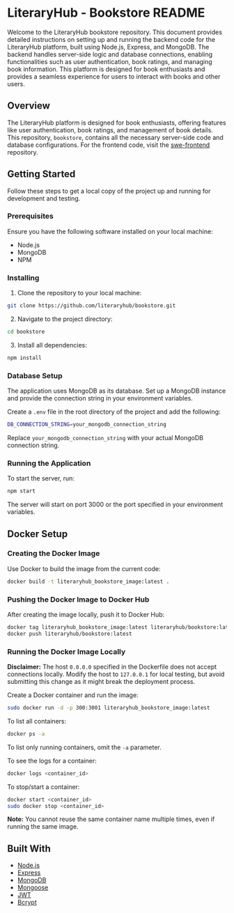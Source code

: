 # LiteraryHub - Bookstore README

Welcome to the LiteraryHub bookstore repository. This document provides detailed instructions on setting up and running the backend code for the LiteraryHub platform, built using Node.js, Express, and MongoDB. The backend handles server-side logic and database connections, enabling functionalities such as user authentication, book ratings, and managing book information. This platform is designed for book enthusiasts and provides a seamless experience for users to interact with books and other users. 

## Overview

The LiteraryHub platform is designed for book enthusiasts, offering features like user authentication, book ratings, and management of book details. This repository, `bookstore`, contains all the necessary server-side code and database configurations. For the frontend code, visit the [swe-frontend](https://github.com/LiteraryHub/swe-frontend) repository.

## Getting Started

Follow these steps to get a local copy of the project up and running for development and testing.

### Prerequisites

Ensure you have the following software installed on your local machine:

- Node.js
- MongoDB
- NPM

### Installing

1. Clone the repository to your local machine:

```sh
git clone https://github.com/literaryhub/bookstore.git
```

2. Navigate to the project directory:

```sh
cd bookstore
```

3. Install all dependencies:

```sh
npm install
```

### Database Setup

The application uses MongoDB as its database. Set up a MongoDB instance and provide the connection string in your environment variables.

Create a `.env` file in the root directory of the project and add the following:

```sh
DB_CONNECTION_STRING=your_mongodb_connection_string
```

Replace `your_mongodb_connection_string` with your actual MongoDB connection string.

### Running the Application

To start the server, run:

```sh
npm start
```

The server will start on port 3000 or the port specified in your environment variables.

## Docker Setup

### Creating the Docker Image

Use Docker to build the image from the current code:

```sh
docker build -t literaryhub_bookstore_image:latest .
```

### Pushing the Docker Image to Docker Hub

After creating the image locally, push it to Docker Hub:

```bash
docker tag literaryhub_bookstore_image:latest literaryhub/bookstore:latest
docker push literaryhub/bookstore:latest
```

### Running the Docker Image Locally

**Disclaimer:** The host `0.0.0.0` specified in the Dockerfile does not accept connections locally. Modify the host to `127.0.0.1` for local testing, but avoid submitting this change as it might break the deployment process.

Create a Docker container and run the image:

```sh
sudo docker run -d -p 300:3001 literaryhub_bookstore_image:latest
```

To list all containers:

```sh
docker ps -a
```

To list only running containers, omit the `-a` parameter.

To see the logs for a container:

```sh
docker logs <container_id>
```

To stop/start a container:

```sh
docker start <container_id>
sudo docker stop <container_id>
```

**Note:** You cannot reuse the same container name multiple times, even if running the same image.

## Built With

- [Node.js](https://nodejs.org/)
- [Express](https://expressjs.com/)
- [MongoDB](https://www.mongodb.com/)
- [Mongoose](https://mongoosejs.com/)
- [JWT](https://jwt.io/)
- [Bcrypt](https://www.npmjs.com/package/bcrypt)
